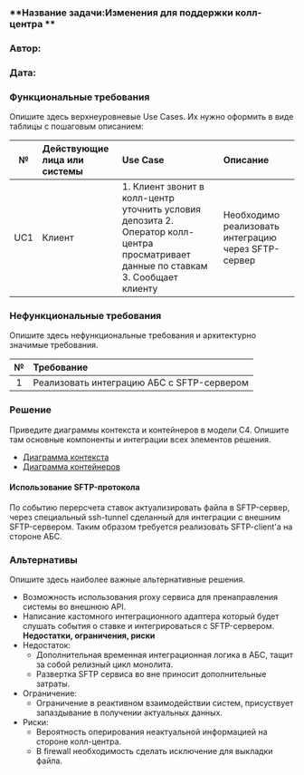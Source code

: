 ### <a name="_b7urdng99y53"></a>**Название задачи:Изменения для поддержки колл-центра ** 
### <a name="_hjk0fkfyohdk"></a>**Автор:**
### <a name="_uanumrh8zrui"></a>**Дата:**
### <a name="_3bfxc9a45514"></a>**Функциональные требования**
Опишите здесь верхнеуровневые Use Cases. Их нужно оформить в виде таблицы с пошаговым описанием:

| **№** | **Действующие лица или системы** | **Use Case**                                                                                                                                                                                                                                  | **Описание**                                        |
|:-----:|:---------------------------------|:----------------------------------------------------------------------------------------------------------------------------------------------------------------------------------------------------------------------------------------------|:----------------------------------------------------|
|  UC1  | Клиент     | 1. Клиент звонит в колл-центр уточнить условия депозита  2. Оператор колл-центра просматривает данные по ставкам <br/> 3. Сообщает клиенту <br/> | Необходимо реализовать интеграцию через SFTP-сервер |

### <a name="_u8xz25hbrgql"></a>**Нефункциональные требования**

Опишите здесь нефункциональные требования и архитектурно значимые требования.

| **№** | **Требование**                              |
|:-----:|:--------------------------------------------|
|   1   | Реализовать интеграцию АБС с  SFTP-сервером |

### <a name="_qmphm5d6rvi3"></a>**Решение**
Приведите диаграммы контекста и контейнеров в модели C4. Опишите там основные компоненты и интеграции всех элементов решения. 
- [Диаграмма контекста](diagramOfContext.puml) 
- [Диаграмма контейнеров](diagramOfContainers.puml)

#### Использование SFTP-протокола
По событию перерсчета ставок актуализировать файла в SFTP-сервер, через специальный ssh-tunnel сделанный для интеграции с внешним SFTP-сервером.
Таким образом требуется реализовать SFTP-client'a на стороне АБС.

### <a name="_bjrr7veeh80c"></a>**Альтернативы**
Опишите здесь наиболее важные альтернативные решения.
- Возможность использования proxy сервиса для пренаправления системы во внешнюю API.
- Написание кастомного интеграционного адаптера который будет слушать события о ставке и интегрироваться с SFTP-сервером.
**Недостатки, ограничения, риски**
- Недостаток:
  - Дополнительная временная интеграционная логика в АБС, тащит за собой релизный цикл монолита.
  - Развертка SFTP сервиса во вне приносит дополнительные затраты.
- Ограничение:
  - Ограничение в реактивном взаимодействии систем, присуствует запаздывание в получении актуальных данных.
- Риски:
  - Вероятность оперирования неактуальной информацией на стороне колл-центра.
  - В firewall необходимость сделать исключение для выкладки файла.


